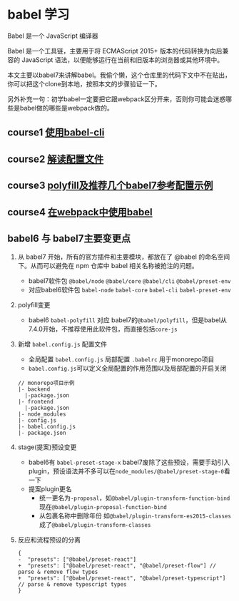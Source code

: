 # babel 学习

Babel 是一个 JavaScript 编译器 

Babel 是一个工具链，主要用于将 ECMAScript 2015+ 版本的代码转换为向后兼容的 JavaScript 语法，以便能够运行在当前和旧版本的浏览器或其他环境中。

本文主要以babel7来讲解babel。我偷个懒，这个仓库里的代码下文中不在贴出，你可以把这个clone到本地，按照本文的步骤验证一下。

另外补充一句：初学babel一定要把它跟webpack区分开来，否则你可能会迷惑哪些是babel做的哪些是webpack做的。

## course1 [使用babel-cli](./course1/README.md)

## course2 [解读配置文件](./course2/README.md)

## course3 [polyfill及推荐几个babel7参考配置示例](./course3/README.md)

## course4 [在webpack中使用babel](./course4/README.md)

## babel6 与 babel7主要变更点
1. 从 babel7 开始，所有的官方插件和主要模块，都放在了 @babel 的命名空间下。从而可以避免在 npm 仓库中 babel 相关名称被抢注的问题。
    - babel7软件包 `@babel/node` `@babel/core` `@babel/cli` `@babel/preset-env`
    - 对应babel6软件包 `babel-node` `babel-core` `babel-cli` `babel-preset-env`

1. polyfill变更
    - babel6 `babel-polyfill` 对应 babel7的`@babel/polyfill`，但是babel从7.4.0开始，不推荐使用此软件包，而直接包括`core-js`

1. 新增 `babel.config.js` 配置文件
    - 全局配置 `babel.config.js` 局部配置 `.babelrc` 用于monorepo项目
    - `babel.config.js`可以定义全局配置的作用范围以及局部配置的开启关闭
    ```
    // monorepo项目示例
    |- backend
      |-package.json
    |- frontend
      |-package.json
    |- node_modules
    |- config.js
    |- babel.config.js
    |- package.json
    ```

1. stage(提案)预设变更
    - babel6有 `babel-preset-stage-x` babel7废除了这些预设，需要手动引入plugin，预设语法并不多可以在`node_modules/@babel/preset-stage-0`看一下
    - 提案plugin更名
        - 统一更名为`-proposal`，如`@babel/plugin-transform-function-bind`现在`@babel/plugin-proposal-function-bind`
        - 从包裹名称中删除年份 如`@babel/plugin-transform-es2015-classes`成了`@babel/plugin-transform-classes`
    
1. 反应和流程预设的分离
    ```
    {
    -  "presets": ["@babel/preset-react"]
    +  "presets": ["@babel/preset-react", "@babel/preset-flow"] // parse & remove flow types
    +  "presets": ["@babel/preset-react", "@babel/preset-typescript"] // parse & remove typescript types
    }
    ```
